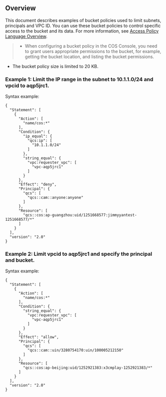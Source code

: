 ## Overview
This document describes examples of bucket policies used to limit subnets, principals and VPC ID. You can use these bucket policies to control specific access to the bucket and its data. For more information, see [Access Policy Language Overview](https://intl.cloud.tencent.com/document/product/436/18023).
>- When configuring a bucket policy in the COS Console, you need to grant users appropriate permissions to the bucket, for example, getting the bucket location, and listing the bucket permissions.
- The bucket policy size is limited to 20 KB.


### Example 1: Limit the IP range in the subnet to 10.1.1.0/24 and vpcid to aqp5jrc1.
Syntax example:
```
{
  "Statement": [
    {
      "Action": [
        "name/cos:*"
      ],
      "Condition": {
        "ip_equal": {
          "qcs:ip": [
            "10.1.1.0/24"
          ]
        },
        "string_equal": {
          "vpc:requester_vpc": [
            "vpc-aqp5jrc1"
          ]
        }
      },
      "Effect": "deny",
      "Principal": {
        "qcs": [
          "qcs::cam::anyone:anyone"
        ]
      },
      "Resource": [
        "qcs::cos:ap-guangzhou:uid/1251668577:jimmyyantest-1251668577/*"
      ]
    }
  ],
  "version": "2.0"
}
```


### Example 2: Limit vpcid to aqp5jrc1 and specify the principal and bucket.
Syntax example:
```
{
  "Statement": [
    {
      "Action": [
        "name/cos:*"
      ],
      "Condition": {
        "string_equal": {
          "vpc:requester_vpc": [
            "vpc-aqp5jrc1"
          ]
        }
      },
      "Effect": "allow",
      "Principal": {
        "qcs": [
          "qcs::cam::uin/3280754170:uin/100005212150"
        ]
      },
      "Resource": [
        "qcs::cos:ap-beijing:uid/1252921383:x3cmplay-1252921383/*"
      ]
    }
  ],
  "version": "2.0"
}
```

